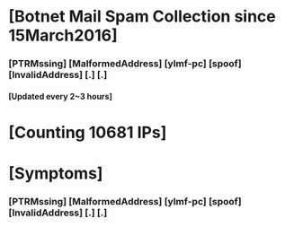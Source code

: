 # [Botnet Mail Spam Collection since 15March2016]
### [PTRMssing] [MalformedAddress] [ylmf-pc] [spoof] [InvalidAddress] [.] [.]
#### [Updated every 2~3 hours]

# [Counting 10681 IPs]

# [Symptoms] 
###   [PTRMssing] [MalformedAddress] [ylmf-pc] [spoof] [InvalidAddress] [.] [.]
